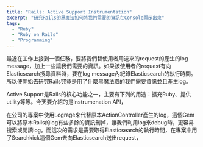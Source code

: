 ```yaml
---
title: "Rails: Active Support Instrumentation"
excerpt: "研究Rails的黑魔法如何將我們需要的資訊在Console顯示出來"
tags:
  - "Ruby"
  - "Ruby on Rails"
  - "Programming"
---
```


最近在工作上接到一個任務，要將我們替使用者用送來的request的產生的log message，加上一些讓我們需要的資訊。如果該使用者的request有向Elasticsearch搜尋資料時，要在log message內紀錄Elasticsearch的執行時間。所以便開始去研究Rails究竟是用了什麼黑魔法取的我們需要資訊並且產生log。

Active Support是Rails的核心功能之一，主要有下列的用途：擴充Ruby、提供utility等等。今天要介紹的是Instrumenation API，

在公司的專案中使用Lograge來代替原本ActionController產生的log，這個Gem可以將原本Rails的log有些多餘的資訊刪掉，讓我們利用log來debug時，更容易搜索或閱讀log。而這次的需求是需要取得Elasticsearch的執行時間，在專案中用了Searchkick這個Gem去向Elasticsearch送出request，